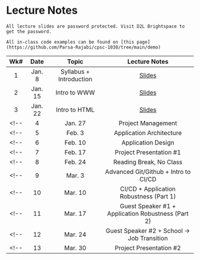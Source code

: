 # Lecture Notes

```{warning}
All lecture slides are password protected. Visit D2L Brightspace to get the password.
```

```{tip}
All in-class code examples can be found on [this page](https://github.com/Parsa-Rajabi/cpsc-1030/tree/main/demo)
```

| **Wk#** 	| **Date** 	|                      **Topic**                     	| **Lecture Notes** 	|
|:-------:	|:--------:	|:--------------------------------------------------:	|:-----------------:	|
|    1    	|  Jan. 8  	|               Syllabus + Introduction              	|   [Slides](https://jstrieb.github.io/link-lock/#eyJ2IjoiMC4wLjEiLCJlIjoiQUgwRnNnQ1JJYXArbGtTbWxKT0d0N3RoNEdGaytZT0NrSXB3YkFMYlNZd0g5TXdoTjZhVC8zV1FNMGdEb0pHUHkydk1jRDZqLzF0WnhLVkk0SkRqcnVXdHMrRm45SXovMXhVa1Q4UTV4c1c5YTFaakVwZ3RQc2dpUS9BQkhpOFJDVHROS2FJODFYYTF3T2U3dXpDSDczMFR5ZjQ9IiwicyI6InlQOHRNekw4WnhXZzVjdDVaTFlVZUE9PSIsImkiOiJSVzFNTk45ZWF5ZTg2U0Q2In0=)                	|
|    2    	|  Jan. 15 	|              Intro to WWW              	             |   [Slides](https://jstrieb.github.io/link-lock/#eyJ2IjoiMC4wLjEiLCJlIjoiZUhrZDlNNXNiWTdJc2VJOU1qK3J2azNvN2FvYzU4eGpZeXNPZGQ1UlZoZ2JoU2w5SFJBZ2ZDTlkxblRxNXlkcHdEUzk2VExtaTJjN0k1c2ZYUXNYTHRwSDFxbHIzNWFZSXZSeWxKS25jVW15QUJmZXhyWFQrL2NXSzRkRW1aREo5WTFsS0RsRUJncktLbUxvUUhRVlJudTZ3UVk9IiwicyI6IkNtOW0rMUVlUllyMkVaQ2MyanRmbVE9PSIsImkiOiJieCtHMnB6Y0U4dml5dTBDIn0=)              	|
|    3    	|  Jan. 22 	|                        Intro to HTML                  |    [Slides](https://jstrieb.github.io/link-lock/#eyJ2IjoiMC4wLjEiLCJlIjoiRlZWc2hsOFVhUXNxNUpyUVFicWNCd3JzTGNQa1ZSbDRVdUlWNE9hMkRkRHg5UWtaTkhubHBWUGgyTDAwUldxUVZNR200bUtsRTgyZDNUQndmMC9nMUxoVVFoUHJDRG9jV1lOMWdHRDI3Smx0YlBuT0o0TGlzNXA4MzZSZWJ3elVLaGFTNlhNb3NrM09MRmRYSlo4SDRVZFVnbUk9IiwicyI6Ijh1MUczeGNqbDU1T3FTN2pyU0NjZ3c9PSIsImkiOiJBcU1JT2tWZXY4TFFLRDYxIn0=)               	|
<!-- |    4    	|  Jan. 27 	|                 Project Management                 	|                   	| -->
<!-- |    5    	|  Feb. 3  	|              Application Architecture              	|                   	| -->
<!-- |    6    	|  Feb. 10 	|                 Application Design                 	|                   	| -->
<!-- |    7    	|  Feb. 17 	|               Project Presentation #1              	|                   	| -->
<!-- |    8    	|  Feb. 24 	|               Reading Break, No Class              	|                   	| -->
<!-- |    9    	|  Mar. 3  	|        Advanced Git/Github + Intro to CI/CD        	|                   	| -->
<!-- |    10   	|  Mar. 10 	|       CI/CD + Application Robustness (Part 1)      	|                   	| -->
<!-- |    11   	|  Mar. 17 	| Guest Speaker #1 + Application Robustness (Part 2) 	|                   	| -->
<!-- |    12   	|  Mar. 24 	|     Guest Speaker #2 + School -> Job Transition    	|                   	| -->
<!-- |    13   	|  Mar. 30 	|               Project Presentation #2              	|                   	| -->